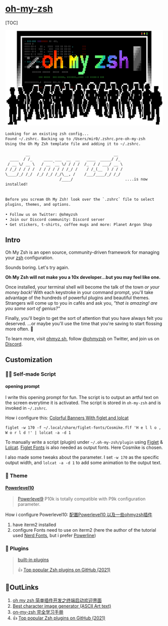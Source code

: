 # [oh-my-zsh](https://ohmyz.sh/#install)

[TOC]



![Oh My Zsh](../../../../../Assets/Pics/68747470733a2f2f6f686d797a73682e73332e616d617a6f6e6177732e636f6d2f6f6d7a2d616e73692d6769746875622e706e67.png)



```shell
Looking for an existing zsh config...
Found ~/.zshrc. Backing up to /Users/mir0/.zshrc.pre-oh-my-zsh
Using the Oh My Zsh template file and adding it to ~/.zshrc.

         __                                     __
  ____  / /_     ____ ___  __  __   ____  _____/ /_
 / __ \/ __ \   / __ `__ \/ / / /  /_  / / ___/ __ \
/ /_/ / / / /  / / / / / / /_/ /    / /_(__  ) / / /
\____/_/ /_/  /_/ /_/ /_/\__, /    /___/____/_/ /_/
                        /____/                       ....is now installed!


Before you scream Oh My Zsh! look over the `.zshrc` file to select plugins, themes, and options.

• Follow us on Twitter: @ohmyzsh
• Join our Discord community: Discord server
• Get stickers, t-shirts, coffee mugs and more: Planet Argon Shop
```

## Intro

Oh My Zsh is an open source, community-driven framework for managing your [zsh](https://www.zsh.org/) configuration.

Sounds boring. Let's try again.

**Oh My Zsh will not make you a 10x developer...but you may feel like one.**

Once installed, your terminal shell will become the talk of the town *or your money back!* With each keystroke in your command prompt, you'll take advantage of the hundreds of powerful plugins and beautiful themes. Strangers will come up to you in cafés and ask you, *"that is amazing! are you some sort of genius?"*

Finally, you'll begin to get the sort of attention that you have always felt you deserved. ...or maybe you'll use the time that you're saving to start flossing more often. 😬

To learn more, visit [ohmyz.sh](https://ohmyz.sh/), follow [@ohmyzsh](https://twitter.com/ohmyzsh) on Twitter, and join us on [Discord](https://discord.gg/ohmyzsh).



## Customization

### 🤲🏼 Self-made Script

#### opening prompt

I write this opening prompt for fun. The script is to output an artful text on the screen everytime it is activated. The script is stored in `oh-my-zsh` and is invoked in `~/.zshrc`.



How i configure this: [Colorful Banners With figlet and lolcat](https://blog.victormendonca.com/2019/03/10/colorful-banners-with-figlet-and-lolcat/)

```shell
figlet -w 170 -f ~/.local/share/figlet-fonts/Cosmike.flf 'H e l l o , W o r l d !' | lolcat -a -d 1
```

To manually write a script (plugin) under `~/.oh-my-zsh/plugin` using [Figlet](http://www.figlet.org) & [Lolcat](https://github.com/busyloop/lolcat). [Figlet Fonts](https://github.com/xero/figlet-fonts) is also needed as output fonts. Here Cosmike is chosen. 

I also made some tweaks about the parameter. I set `-w 170` as the specific output width, and `lolcat -a -d 1` to add some animation to the output text. 



### 🎄 Theme

#### [Powerlevel10](https://github.com/romkatv/powerlevel10k/blob/master/README.md#configuration)

> [Powerlevel9](https://github.com/Powerlevel9k/powerlevel9k)
> P10k is totally compatible with P9k configuration parameter. 

How i configure Powerlevel10: [配置Powerlevel10 以及一些ohmyzsh插件](https://blog.csdn.net/hch814/article/details/108434036)

1. have iterm2 installed
2. configure Fonts need to use on iterm2 (here the author of the tutorial used [Nerd Fonts](https://www.nerdfonts.com/font-downloads), but i prefer [Powerline](https://github.com/powerline/fonts))



### 🔌 Plugins

> [built-in plugins](https://github.com/ohmyzsh/ohmyzsh/wiki/Plugins)
>
> 👍 [Top popular Zsh plugins on GitHub (2021)](https://safjan.com/top-popular-zsh-plugins-on-github-2021/)



## 🔗OutLinks

1. [oh my zsh 简单插件开发之终端启动欢迎界面](https://blog.isuoge.com/a/oh-my-zsh-jian-dan-cha-jian-kai-fa-zhi-zhong-duan-.html)
2. [Best character image generator (ASCII Art text)](https://www.reddit.com/r/rpg/comments/nzmv4c/best_character_image_generator/)
3. [on-my-zsh 完全学习手册](https://blog.csdn.net/JENREY/article/details/118600067)
4. 👍 [Top popular Zsh plugins on GitHub (2021)](https://safjan.com/top-popular-zsh-plugins-on-github-2021/)

